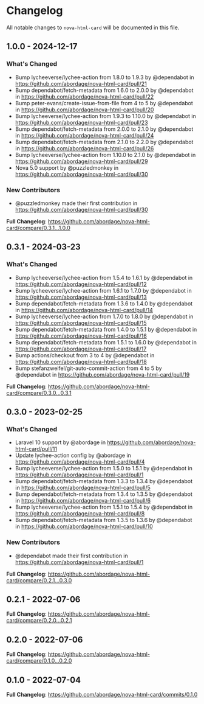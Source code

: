 # Changelog

All notable changes to `nova-html-card` will be documented in this file.

## 1.0.0 - 2024-12-17

### What's Changed

* Bump lycheeverse/lychee-action from 1.8.0 to 1.9.3 by @dependabot in https://github.com/abordage/nova-html-card/pull/21
* Bump dependabot/fetch-metadata from 1.6.0 to 2.0.0 by @dependabot in https://github.com/abordage/nova-html-card/pull/22
* Bump peter-evans/create-issue-from-file from 4 to 5 by @dependabot in https://github.com/abordage/nova-html-card/pull/20
* Bump lycheeverse/lychee-action from 1.9.3 to 1.10.0 by @dependabot in https://github.com/abordage/nova-html-card/pull/23
* Bump dependabot/fetch-metadata from 2.0.0 to 2.1.0 by @dependabot in https://github.com/abordage/nova-html-card/pull/24
* Bump dependabot/fetch-metadata from 2.1.0 to 2.2.0 by @dependabot in https://github.com/abordage/nova-html-card/pull/26
* Bump lycheeverse/lychee-action from 1.10.0 to 2.1.0 by @dependabot in https://github.com/abordage/nova-html-card/pull/29
* Nova 5.0 support by @puzzledmonkey in https://github.com/abordage/nova-html-card/pull/30

### New Contributors

* @puzzledmonkey made their first contribution in https://github.com/abordage/nova-html-card/pull/30

**Full Changelog**: https://github.com/abordage/nova-html-card/compare/0.3.1...1.0.0

## 0.3.1 - 2024-03-23

### What's Changed

* Bump lycheeverse/lychee-action from 1.5.4 to 1.6.1 by @dependabot in https://github.com/abordage/nova-html-card/pull/12
* Bump lycheeverse/lychee-action from 1.6.1 to 1.7.0 by @dependabot in https://github.com/abordage/nova-html-card/pull/13
* Bump dependabot/fetch-metadata from 1.3.6 to 1.4.0 by @dependabot in https://github.com/abordage/nova-html-card/pull/14
* Bump lycheeverse/lychee-action from 1.7.0 to 1.8.0 by @dependabot in https://github.com/abordage/nova-html-card/pull/15
* Bump dependabot/fetch-metadata from 1.4.0 to 1.5.1 by @dependabot in https://github.com/abordage/nova-html-card/pull/16
* Bump dependabot/fetch-metadata from 1.5.1 to 1.6.0 by @dependabot in https://github.com/abordage/nova-html-card/pull/17
* Bump actions/checkout from 3 to 4 by @dependabot in https://github.com/abordage/nova-html-card/pull/18
* Bump stefanzweifel/git-auto-commit-action from 4 to 5 by @dependabot in https://github.com/abordage/nova-html-card/pull/19

**Full Changelog**: https://github.com/abordage/nova-html-card/compare/0.3.0...0.3.1

## 0.3.0 - 2023-02-25

### What's Changed

- Laravel 10 support by @abordage in https://github.com/abordage/nova-html-card/pull/11
- Update lychee-action config by @abordage in https://github.com/abordage/nova-html-card/pull/4
- Bump lycheeverse/lychee-action from 1.5.0 to 1.5.1 by @dependabot in https://github.com/abordage/nova-html-card/pull/1
- Bump dependabot/fetch-metadata from 1.3.3 to 1.3.4 by @dependabot in https://github.com/abordage/nova-html-card/pull/5
- Bump dependabot/fetch-metadata from 1.3.4 to 1.3.5 by @dependabot in https://github.com/abordage/nova-html-card/pull/6
- Bump lycheeverse/lychee-action from 1.5.1 to 1.5.4 by @dependabot in https://github.com/abordage/nova-html-card/pull/8
- Bump dependabot/fetch-metadata from 1.3.5 to 1.3.6 by @dependabot in https://github.com/abordage/nova-html-card/pull/10

### New Contributors

- @dependabot made their first contribution in https://github.com/abordage/nova-html-card/pull/1

**Full Changelog**: https://github.com/abordage/nova-html-card/compare/0.2.1...0.3.0

## 0.2.1 - 2022-07-06

**Full Changelog**: https://github.com/abordage/nova-html-card/compare/0.2.0...0.2.1

## 0.2.0 - 2022-07-06

**Full Changelog**: https://github.com/abordage/nova-html-card/compare/0.1.0...0.2.0

## 0.1.0 - 2022-07-04

**Full Changelog**: https://github.com/abordage/nova-html-card/commits/0.1.0
